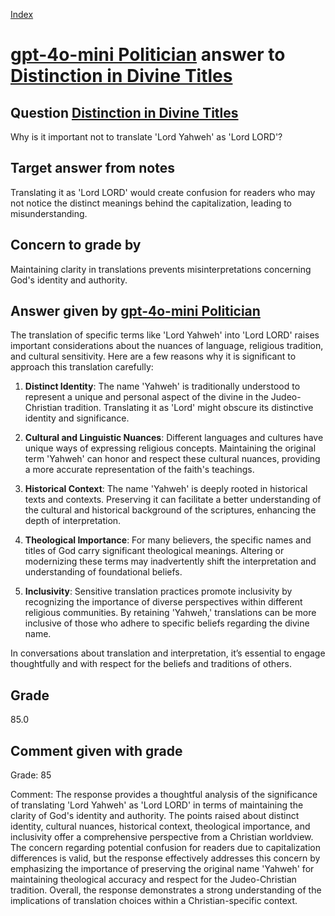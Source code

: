 
[Index](../../index.md)
# [gpt-4o-mini Politician](../../answering_models/gpt-4o-mini_Politician.md) answer to [Distinction in Divine Titles](../../questions/Distinction_in_Divine_Titles.md)

## Question [Distinction in Divine Titles](../../questions/Distinction_in_Divine_Titles.md)
Why is it important not to translate 'Lord Yahweh' as 'Lord LORD'?

## Target answer from notes
Translating it as 'Lord LORD' would create confusion for readers who may not notice the distinct meanings behind the capitalization, leading to misunderstanding.

## Concern to grade by
Maintaining clarity in translations prevents misinterpretations concerning God's identity and authority.

## Answer given by [gpt-4o-mini Politician](../../answering_models/gpt-4o-mini_Politician.md)
The translation of specific terms like 'Lord Yahweh' into 'Lord LORD' raises important considerations about the nuances of language, religious tradition, and cultural sensitivity. Here are a few reasons why it is significant to approach this translation carefully:

1. **Distinct Identity**: The name 'Yahweh' is traditionally understood to represent a unique and personal aspect of the divine in the Judeo-Christian tradition. Translating it as 'Lord' might obscure its distinctive identity and significance.

2. **Cultural and Linguistic Nuances**: Different languages and cultures have unique ways of expressing religious concepts. Maintaining the original term 'Yahweh' can honor and respect these cultural nuances, providing a more accurate representation of the faith's teachings.

3. **Historical Context**: The name 'Yahweh' is deeply rooted in historical texts and contexts. Preserving it can facilitate a better understanding of the cultural and historical background of the scriptures, enhancing the depth of interpretation.

4. **Theological Importance**: For many believers, the specific names and titles of God carry significant theological meanings. Altering or modernizing these terms may inadvertently shift the interpretation and understanding of foundational beliefs.

5. **Inclusivity**: Sensitive translation practices promote inclusivity by recognizing the importance of diverse perspectives within different religious communities. By retaining 'Yahweh,' translations can be more inclusive of those who adhere to specific beliefs regarding the divine name.

In conversations about translation and interpretation, it’s essential to engage thoughtfully and with respect for the beliefs and traditions of others.

## Grade
85.0

## Comment given with grade
Grade: 85

Comment: The response provides a thoughtful analysis of the significance of translating 'Lord Yahweh' as 'Lord LORD' in terms of maintaining the clarity of God's identity and authority. The points raised about distinct identity, cultural nuances, historical context, theological importance, and inclusivity offer a comprehensive perspective from a Christian worldview. The concern regarding potential confusion for readers due to capitalization differences is valid, but the response effectively addresses this concern by emphasizing the importance of preserving the original name 'Yahweh' for maintaining theological accuracy and respect for the Judeo-Christian tradition. Overall, the response demonstrates a strong understanding of the implications of translation choices within a Christian-specific context.
